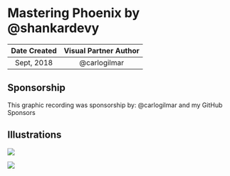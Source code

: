 # Mastering Phoenix by @shankardevy

| Date Created | Visual Partner Author |
| :----------: |:---------------------:|
|Sept, 2018 | @carlogilmar |

## Sponsorship

This graphic recording was sponsorship by: @carlogilmar and my GitHub Sponsors

## Illustrations

![](https://res.cloudinary.com/carlogilmar/image/upload/v1586570171/illustrations/Books%20Reviews/IMG_6897_pasxgi.jpg)

![](https://res.cloudinary.com/carlogilmar/image/upload/v1586570168/illustrations/Books%20Reviews/IMG_6898_c4fci6.jpg)

